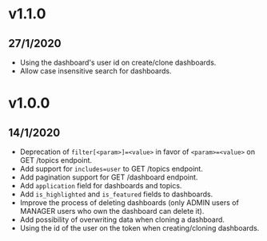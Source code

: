 # v1.1.0

## 27/1/2020

- Using the dashboard's user id on create/clone dashboards.
- Allow case insensitive search for dashboards.

# v1.0.0

## 14/1/2020

- Deprecation of `filter[<param>]=<value>` in favor of `<param>=<value>` on GET /topics endpoint.
- Add support for `includes=user` to GET /topics endpoint.
- Add pagination support for GET /dashboard endpoint.
- Add `application` field for dashboards and topics.
- Add `is_highlighted` and `is_featured` fields to dashboards.
- Improve the process of deleting dashboards (only ADMIN users of MANAGER users who own the dashboard can delete it).
- Add possibility of overwriting data when cloning a dashboard.
- Using the id of the user on the token when creating/cloning dashboards.

